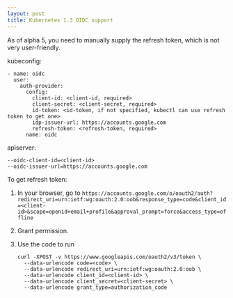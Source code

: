 ```yaml
---
layout: post
title: Kubernetes 1.3 OIDC support
---
```

As of alpha 5, you need to manually supply the refresh token, which is not very user-friendly.

kubeconfig:

```
- name: oidc
  user:
    auth-provider:
      config:
        client-id: <client-id, required>
        client-secret: <client-secret, required>
        id-token: <id-token, if not specified, kubectl can use refresh token to get one>
        idp-issuer-url: https://accounts.google.com
        refresh-token: <refresh-token, required>
      name: oidc
```

apiserver:

```
--oidc-client-id=<client-id>
--oidc-issuer-url=https://accounts.google.com
```

To get refresh token:

1. In your browser, go to `https://accounts.google.com/o/oauth2/auth?redirect_uri=urn:ietf:wg:oauth:2.0:oob&response_type=code&client_id=<client-id>&scope=openid+email+profile&approval_prompt=force&access_type=offline`
2. Grant permission.
2. Use the code to run

       curl -XPOST -v https://www.googleapis.com/oauth2/v3/token \
         --data-urlencode code=<code> \
         --data-urlencode redirect_uri=urn:ietf:wg:oauth:2.0:oob \
         --data-urlencode client_id=<client-id> \
         --data-urlencode client_secret=<client-secret> \
         --data-urlencode grant_type=authorization_code
